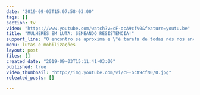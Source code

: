 ```yaml
---
date: "2019-09-03T15:07:58-03:00"
tags: []
section: tv
video: "https://www.youtube.com/watch?v=cF-ocA9cfN0&feature=youtu.be"
title: "MULHERES EM LUTA: SEMEANDO RESISTÊNCIA!"
support_line: "O encontro se aproxima e \"é tarefa de todas nós nos envolvermos, motivarmos, convocarmos as mulheres acampadas e assentadas pra se envolver nesse amplo processo de construção do nosso encontro\""
menu: lutas e mobilizações
layout: post
files: []
created_date: "2019-09-03T15:11:41-03:00"
published: true
video_thumbnail: "http://img.youtube.com/vi/cF-ocA9cfN0/0.jpg"
releated_posts: []

---
```

